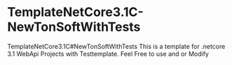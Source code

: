 # TemplateNetCore3.1C-NewTonSoftWithTests
TemplateNetCore3.1C#NewTonSoftWithTests
This is a template for .netcore 3.1 WebApi Projects with Testtemplate. Feel Free to use and or Modify
